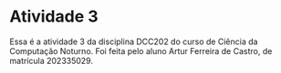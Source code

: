 # Atividade 3

Essa é a atividade 3 da disciplina DCC202 do curso de Ciência da Computação Noturno. Foi feita pelo aluno Artur Ferreira de Castro, de matrícula 202335029.